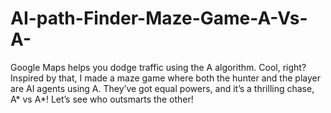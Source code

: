 # AI-path-Finder-Maze-Game-A-Vs-A-
Google Maps helps you dodge traffic using the A algorithm. Cool, right? Inspired by that, I made a maze game where both the hunter and the player are AI agents using A. They’ve got equal powers, and it’s a thrilling chase, A* vs A*! Let’s see who outsmarts the other!
